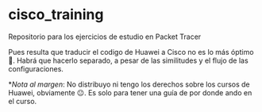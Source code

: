 # cisco_training
Repositorio para los ejercicios de estudio en Packet Tracer

Pues resulta que traducir el codigo de Huawei a Cisco no es lo más óptimo 🥲. Habrá que hacerlo separado, a pesar de las similitudes y el flujo de las configuraciones.

**Nota al margen*: No distribuyo ni tengo los derechos sobre los cursos de Huawei, obviamente 😐. Es solo para tener una guía de por donde ando en el curso.
